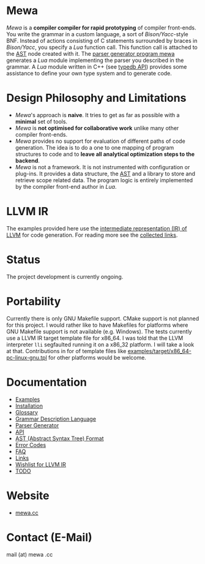 # Mewa
_Mewa_ is a **compiler compiler for rapid prototyping** of compiler front-ends. You write the grammar in a custom language, a sort of _Bison/Yacc_-style BNF.
Instead of actions consisting of C statements surrounded by braces in _Bison/Yacc_, you specify a _Lua_ function call. This function call is attached to the [AST](doc/ast.md) node created with it. The [parser generator program mewa](doc/program_mewa.pdf) generates a _Lua_ module implementing the parser you described in the grammar.
A _Lua_ module written in C++ (see [typedb API](doc/typedb.md)) provides some assistance to define your own type system and to generate code.

# Design Philosophy and Limitations
 - _Mewa_'s approach is **naive**. It tries to get as far as possible with a **minimal** set of tools.
 - _Mewa_ is **not optimised for collaborative work** unlike many other compiler front-ends.
 - _Mewa_ provides no support for evaluation of different paths of code generation. The idea is to do a one to one mapping of program structures to code and to **leave all analytical optimization steps to the backend**.
 - _Mewa_ is not a framework. It is not instrumented with configuration or plug-ins. It provides a data structure, the [AST](doc/ast.md) and a library to store and retrieve scope related data. The program logic is entirely implemented by the compiler front-end author in _Lua_. 

# LLVM IR
The examples provided here use the [intermediate representation (IR) of LLVM](https://llvm.org/docs/LangRef.html) for code generation. 
For reading more see the [collected links](doc/links.md).

# Status
The project development is currently ongoing.

# Portability
Currently there is only GNU Makefile support. CMake support is not planned for this project. I would rather like to have Makefiles for platforms where GNU Makefile support is not available (e.g. Windows). 
The tests currently use a LLVM IR target template file for x86_64. I was told that the LLVM interpreter ```lli``` segfaulted running it on a x86_32 platform. I will take a look at that. Contributions in for of template files like [examples/target/x86_64-pc-linux-gnu.tpl](examples/target/x86_64-pc-linux-gnu.tpl) for other platforms would be welcome.

# Documentation
* [Examples](doc/example_compiler.md)
* [Installation](INSTALL.Ubuntu.md)
* [Glossary](doc/glossary.md)
* [Grammar Description Language](doc/grammar.md)
* [Parser Generator](doc/program_mewa.pdf)
* [API](doc/libmewa.md)
* [AST (Abstract Syntax Tree) Format](doc/ast.md)
* [Error Codes](doc/errorcodes.md)
* [FAQ](doc/faq.md)
* [Links](doc/links.md)
* [Wishlist for LLVM IR](doc/wishlist_llvmir.md)
* [TODO](doc/todo.md)

# Website
* [mewa.cc](mewa.cc)

# Contact (E-Mail)
mail (at) mewa .cc

